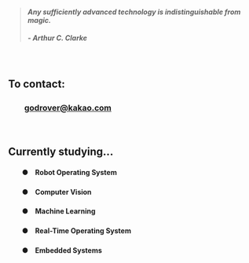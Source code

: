 > #### *Any sufficiently advanced technology is indistinguishable from magic.*
> ##### - Arthur C. Clarke

　

## **To contact:**
### 　　**[godrover@kakao.com](mailto:godrover@kakao.com)**

　

## **Currently studying...**

#### 　　●　Robot Operating System
#### 　　●　Computer Vision
#### 　　●　Machine Learning
#### 　　●　Real-Time Operating System
#### 　　●　Embedded Systems
